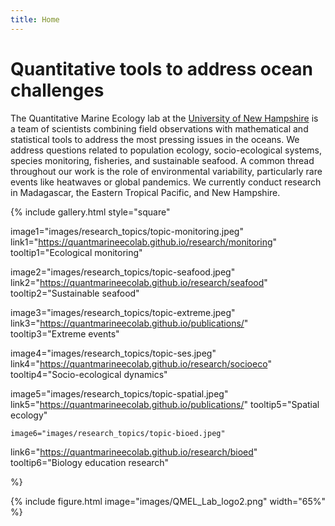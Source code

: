 ```yaml
---
title: Home
---
```


# Quantitative tools to address ocean challenges


The Quantitative Marine Ecology lab at the [University of New Hampshire](https://colsa.unh.edu/biological-sciences) is a team of scientists combining field observations with mathematical and statistical tools to address the most pressing issues in the oceans. We address questions related to population ecology, socio-ecological systems, species monitoring, fisheries, and sustainable seafood. A common thread throughout our work is the role of environmental variability, particularly rare events like heatwaves or global pandemics. We currently conduct research in Madagascar, the Eastern Tropical Pacific, and New Hampshire.



{%
  include gallery.html
  style="square"

  image1="images/research_topics/topic-monitoring.jpeg"
  link1="https://quantmarineecolab.github.io/research/monitoring"
  tooltip1="Ecological monitoring"

  image2="images/research_topics/topic-seafood.jpeg"
  link2="https://quantmarineecolab.github.io/research/seafood"
  tooltip2="Sustainable seafood"

  image3="images/research_topics/topic-extreme.jpeg"
  link3="https://quantmarineecolab.github.io/publications/"
  tooltip3="Extreme events"

  image4="images/research_topics/topic-ses.jpeg"
  link4="https://quantmarineecolab.github.io/research/socioeco"
  tooltip4="Socio-ecological dynamics"
  
  image5="images/research_topics/topic-spatial.jpeg"
  link5="https://quantmarineecolab.github.io/publications/"
  tooltip5="Spatial ecology"
  
    image6="images/research_topics/topic-bioed.jpeg"
  link6="https://quantmarineecolab.github.io/research/bioed"
  tooltip6="Biology education research"


%}


{%
  include figure.html
  image="images/QMEL_Lab_logo2.png"
  width="65%"
%}


<!-- section break -->

<!-- section full -->

